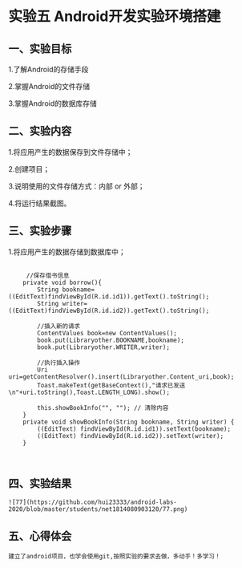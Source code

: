    # 实验五 Android开发实验环境搭建

## 一、实验目标
      
  1.了解Android的存储手段
      
  2.掌握Android的文件存储
  
  3.掌握Android的数据库存储
      
## 二、实验内容

  1.将应用产生的数据保存到文件存储中；
        
 2.创建项目；
        
 3.说明使用的文件存储方式：内部 or 外部；
        
 4.将运行结果截图。
    
## 三、实验步骤

   1.将应用产生的数据存储到数据库中；
    
```
 
     //保存借书信息
    private void borrow(){
        String bookname=((EditText)findViewById(R.id.id1)).getText().toString();
        String writer=((EditText)findViewById(R.id.id2)).getText().toString();

        //插入新的请求
        ContentValues book=new ContentValues();
        book.put(Libraryother.BOOKNAME,bookname);
        book.put(Libraryother.WRITER,writer);

        //执行插入操作
        Uri uri=getContentResolver().insert(Libraryother.Content_uri,book);
        Toast.makeText(getBaseContext(),"请求已发送\n"+uri.toString(),Toast.LENGTH_LONG).show();

        this.showBookInfo("", ""); // 清除内容
    }
    private void showBookInfo(String bookname, String writer) {
        ((EditText) findViewById(R.id.id1)).setText(bookname);
        ((EditText) findViewById(R.id.id2)).setText(writer);
    }
 
     
```

    
## 四、实验结果

    ![77](https://github.com/hui23333/android-labs-2020/blob/master/students/net1814080903120/77.png)
      
## 五、心得体会
    
    建立了android项目，也学会使用git,按照实验的要求去做，多动手！多学习！
